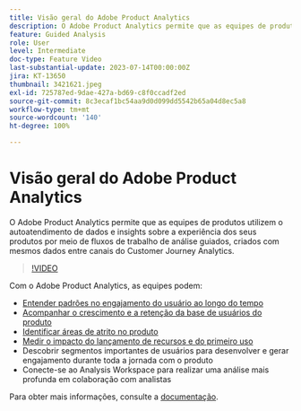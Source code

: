 ```yaml
---
title: Visão geral do Adobe Product Analytics
description: O Adobe Product Analytics permite que as equipes de produtos utilizem o autoatendimento de dados e insights sobre a experiência dos seus produtos por meio de fluxos de trabalho de análise guiados, criados com mesmos dados entre canais do Customer Journey Analytics.
feature: Guided Analysis
role: User
level: Intermediate
doc-type: Feature Video
last-substantial-update: 2023-07-14T00:00:00Z
jira: KT-13650
thumbnail: 3421621.jpeg
exl-id: 725787ed-9dae-427a-bd69-c8f0ccadf2ed
source-git-commit: 8c3ecaf1bc54aa9d0d099dd5542b65a04d8ec5a8
workflow-type: tm+mt
source-wordcount: '140'
ht-degree: 100%

---
```


# Visão geral do Adobe Product Analytics

O Adobe Product Analytics permite que as equipes de produtos utilizem o autoatendimento de dados e insights sobre a experiência dos seus produtos por meio de fluxos de trabalho de análise guiados, criados com mesmos dados entre canais do Customer Journey Analytics.

>[!VIDEO](https://video.tv.adobe.com/v/3421621/?learn=on)

Com o Adobe Product Analytics, as equipes podem:

* [Entender padrões no engajamento do usuário ao longo do tempo](../guided-analysis/trends.md)
* [Acompanhar o crescimento e a retenção da base de usuários do produto](../guided-analysis/active-growth.md)
* [Identificar áreas de atrito no produto](../guided-analysis/funnel.md)
* [Medir o impacto do lançamento de recursos e do primeiro uso](../guided-analysis/release-impact.md)
* Descobrir segmentos importantes de usuários para desenvolver e gerar engajamento durante toda a jornada com o produto
* Conecte-se ao Analysis Workspace para realizar uma análise mais profunda em colaboração com analistas

Para obter mais informações, consulte a [documentação](https://experienceleague.adobe.com/pt-br/docs/analytics-platform/using/guided-analysis/overview).
